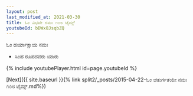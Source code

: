 ```yaml
---
layout: post
last_modified_at: 2021-03-30
title: ಓಂ ವಿಭವೇ ನಮಃ ೧೦೮ ಟೈಮ್ಸ್
youtubeId: bDWx8JsqbZQ
---
```

 
 
 ಓಂ ಹರ್ಯಾಕ್ಷಾಯ ನಮಃ  
 
 -  ಸಿಂಹ ರೂಪದವರು ಯಾರು 
 
  
 
  
 
 
 
 
 
 


{% include youtubePlayer.html id=page.youtubeId %}
 
[Next]({{ site.baseurl }}{% link  split2/_posts/2015-04-22-ಓಂ ಚತುರ್ಗತಯೇ ನಮಃ ೧೦೮ ಟೈಮ್ಸ್.md%})
 
